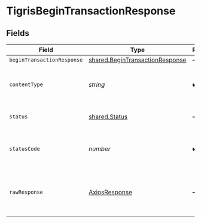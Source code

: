 # TigrisBeginTransactionResponse


## Fields

| Field                                                                              | Type                                                                               | Required                                                                           | Description                                                                        |
| ---------------------------------------------------------------------------------- | ---------------------------------------------------------------------------------- | ---------------------------------------------------------------------------------- | ---------------------------------------------------------------------------------- |
| `beginTransactionResponse`                                                         | [shared.BeginTransactionResponse](../../models/shared/begintransactionresponse.md) | :heavy_minus_sign:                                                                 | OK                                                                                 |
| `contentType`                                                                      | *string*                                                                           | :heavy_check_mark:                                                                 | HTTP response content type for this operation                                      |
| `status`                                                                           | [shared.Status](../../models/shared/status.md)                                     | :heavy_minus_sign:                                                                 | Default error response                                                             |
| `statusCode`                                                                       | *number*                                                                           | :heavy_check_mark:                                                                 | HTTP response status code for this operation                                       |
| `rawResponse`                                                                      | [AxiosResponse](https://axios-http.com/docs/res_schema)                            | :heavy_minus_sign:                                                                 | Raw HTTP response; suitable for custom response parsing                            |